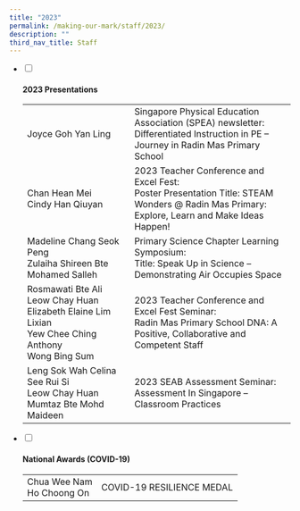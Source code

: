 ```yaml
---
title: "2023"
permalink: /making-our-mark/staff/2023/
description: ""
third_nav_title: Staff
---
```

<ul class="jekyllcodex_accordion">
<li><input id="accordion1" type="checkbox"> <label for="accordion1"><h4><strong>2023 Presentations</strong></h4></label>
<div>
<table>
<tbody>
<tr>
<td width="40%">Joyce Goh Yan Ling</td>
<td width="60%">Singapore Physical Education Association (SPEA) newsletter: Differentiated Instruction in PE – Journey in Radin Mas Primary School</td>
</tr>
<tr>
  <td>Chan Hean Mei<br>Cindy Han Qiuyan</td>
  <td>2023 Teacher Conference and Excel Fest:<br>
    Poster Presentation Title: STEAM Wonders @ Radin Mas Primary: Explore, Learn and Make Ideas Happen!</td>
</tr>
<tr>
  <td>Madeline Chang Seok Peng<br>Zulaiha Shireen Bte Mohamed Salleh</td>
  <td>Primary Science Chapter Learning Symposium:<br>Title: Speak Up in Science – Demonstrating Air Occupies Space</td>
</tr>
<tr>
  <td>Rosmawati Bte Ali<br>Leow Chay Huan<br>Elizabeth Elaine Lim Lixian<br>Yew Chee Ching Anthony<br>Wong Bing Sum</td>
  <td>2023 Teacher Conference and Excel Fest Seminar:<br>
    Radin Mas Primary School DNA: A Positive,  Collaborative and Competent Staff</td>
</tr>
<tr>
  <td>Leng Sok Wah Celina<br>
    See Rui Si<br>
    Leow Chay Huan<br>
    Mumtaz Bte Mohd Maideen<br></td>
  <td>2023 SEAB Assessment Seminar:<br>
    Assessment In Singapore – Classroom Practices </td>
</tr>
</tbody>
</table>
</div>
</li>
<li><input id="accordion2" type="checkbox"> <label for="accordion2"><h4><strong>National Awards (COVID-19)</strong></h4></label>
<div>
<table>
<tbody>
<tr>
<td>Chua Wee Nam<br>Ho Choong On </td>
<td>COVID-19 RESILIENCE MEDAL</td>
</tr>
</tbody>
</table>
</div>
</li>
</ul>